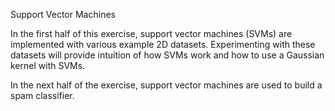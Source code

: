 Support Vector Machines

  In the first half of this exercise, support vector machines (SVMs) are implemented with various example 2D datasets. Experimenting with these datasets will provide intuition of how SVMs work and how to use a Gaussian kernel with SVMs.

   In the next half of the exercise, support vector machines are used to build a spam classifier.
